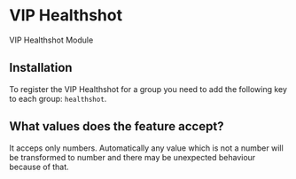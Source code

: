 # VIP Healthshot

VIP Healthshot Module

## Installation

To register the VIP Healthshot for a group you need to add the following key to each group: `healthshot`.

## What values does the feature accept?

It acceps only numbers. Automatically any value which is not a number will be transformed to number and there may be unexpected behaviour because of that.